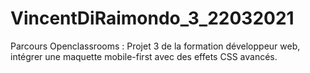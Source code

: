 # VincentDiRaimondo_3_22032021
Parcours Openclassrooms : Projet 3 de la formation développeur web, intégrer une maquette mobile-first avec des effets CSS avancés.
